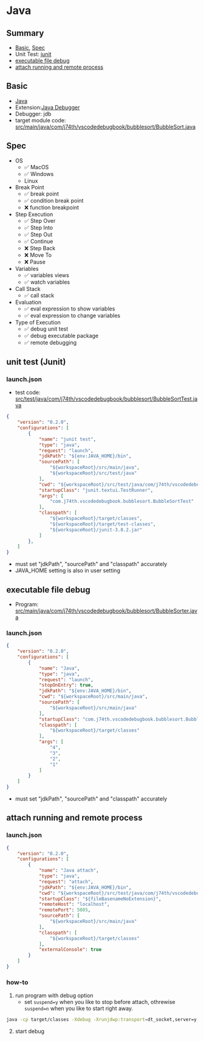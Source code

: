 <!-- vim: ts=2 sw=2 expandtab
-->
# Java

## Summary

* [Basic](#basic), [Spec](#spec)
* Unit Test: [junit](#unit-test-junit)
* [executable file debug](#executable-file-debug)
* [attach running and remote process](#attach-running-and-remote-process)

## Basic

* [Java](https://www.java.com/)
* Extension:[Java Debugger](https://marketplace.visualstudio.com/items?itemName=donjayamanne.javadebugger)
* Debugger: jdb
* target module code: [src/main/java/com/j74th/vscodedebugbook/bubblesort/BubbleSort.java](src/main/java/com/j74th/vscodedebugbook/bubblesort/BubbleSort.java)

## Spec

* OS
	* ✅ MacOS
	* ✅ Windows
	*  Linux
* Break Point
	* ✅ break point
	* ✅ condition break point
	* ❌ function breakpoint
* Step Execution
	* ✅ Step Over
	* ✅ Step Into
	* ✅ Step Out
	* ✅ Continue
	* ❌ Step Back
	* ❌ Move To
	* ❌ Pause
* Variables
	* ✅ variables views
	* ✅ watch variables
* Call Stack
	* ✅ call stack
* Evaluation
	* ✅ eval expression to show variables
	* ✅ eval expression to change variables
* Type of Execution
	* ✅ debug unit test
	* ✅ debug executable package
	* ✅ remote debugging

## unit test (Junit)

### launch.json

* test code: [src/test/java/com/j74th/vscodedebugbook/bubblesort/BubbleSortTest.java](src/test/java/com/j74th/vscodedebugbook/bubblesort/BubbleSortTest.java)

```json
{
	"version": "0.2.0",
	"configurations": [
		{
			"name": "junit test",
			"type": "java",
			"request": "launch",
			"jdkPath": "${env:JAVA_HOME}/bin",
			"sourcePath": [
				"${workspaceRoot}/src/main/java",
				"${workspaceRoot}/src/test/java"
			],
			"cwd": "${workspaceRoot}/src/test/java/com/j74th/vscodedebugbook/bubblesort",
			"startupClass": "junit.textui.TestRunner",
			"args": [
				"com.j74th.vscodedebugbook.bubblesort.BubbleSortTest"
			],
			"classpath": [
				"${workspaceRoot}/target/classes",
				"${workspaceRoot}/target/test-classes",
				"${workspaceRoot}/junit-3.8.2.jar"
			]
		},
	]
}
```

* must set "jdkPath", "sourcePath" and "classpath" accurately
* JAVA_HOME setting is also in user setting

## executable file debug

* Program: [src/main/java/com/j74th/vscodedebugbook/bubblesort/BubbleSorter.java](src/main/java/com/j74th/vscodedebugbook/bubblesort/BubbleSorter.java)

### launch.json

```json
{
	"version": "0.2.0",
	"configurations": [
		{
			"name": "Java",
			"type": "java",
			"request": "launch",
			"stopOnEntry": true,
			"jdkPath": "${env:JAVA_HOME}/bin",
			"cwd": "${workspaceRoot}/src/main/java",
			"sourcePath": [
				"${workspaceRoot}/src/main/java"
			],
			"startupClass": "com.j74th.vscodedebugbook.bubblesort.BubbleSorter",
			"classpath": [
				"${workspaceRoot}/target/classes"
			],
			"args": [
				"4",
				"3",
				"2",
				"1"
			]
		}
	]
}
```

* must set "jdkPath", "sourcePath" and "classpath" accurately

## attach running and remote process

### launch.json

```json
{
	"version": "0.2.0",
	"configurations": [
		{
			"name": "Java attach",
			"type": "java",
			"request": "attach",
			"jdkPath": "${env:JAVA_HOME}/bin",
			"cwd": "${workspaceRoot}/src/test/java/com/j74th/vscodedebugbook/bubblesort",
			"startupClass": "${fileBasenameNoExtension}",
			"remoteHost": "localhost",
			"remotePort": 5005,
			"sourcePath": [
				"${workspaceRoot}/src/main/java"
			],
			"classpath": [
				"${workspaceRoot}/target/classes"
			],
			"externalConsole": true
		}
	]
}
```

### how-to

1. run program with debug option
	* set `suspend=y` when you like to stop before attach, othrewise `suspend=n` when you like to start right away.

```sh
java -cp target/classes -Xdebug -Xrunjdwp:transport=dt_socket,server=y,address=5005,suspend=y com.j74th.vscodedebugbook.bubblesort.BubbleSorter 4 3 2 1
```

2. start debug
